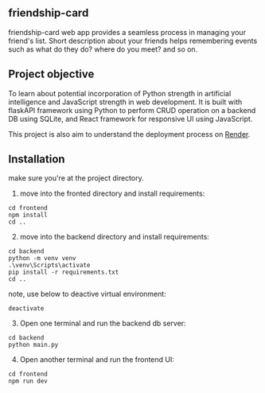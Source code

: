 ## friendship-card

friendship-card web app provides a seamless process in managing your friend's list.
Short description about your friends helps remembering events such as what do they do? where do you meet? and so on. 


## Project objective

To learn about potential incorporation of Python strength in artificial intelligence and JavaScript strength in web development.
It is built with flaskAPI framework using Python to perform CRUD operation on a backend DB using SQLite,
 and React framework for responsive UI using JavaScript.

This project is also aim to understand the deployment process on [Render](https://render.com/).

## Installation

make sure you're at the project directory.

1. move into the fronted directory and install requirements:
```
cd frontend
npm install
cd ..
```

2. move into the backend directory and install requirements:
```
cd backend
python -m venv venv
.\venv\Scripts\activate
pip install -r requirements.txt
cd ..
```

note, use below to deactive virtual environment:
```
deactivate
```

3. Open one terminal and run the backend db server:
```
cd backend
python main.py
```

4. Open another terminal and run the frontend UI:
```
cd frontend
npm run dev
```